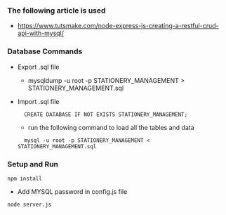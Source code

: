 ### The following article is used

- https://www.tutsmake.com/node-express-js-creating-a-restful-crud-api-with-mysql/

### Database Commands

- Export .sql file
  - mysqldump -u root -p STATIONERY_MANAGEMENT > STATIONERY_MANAGEMENT.sql

- Import .sql file
  ```
    CREATE DATABASE IF NOT EXISTS STATIONERY_MANAGEMENT;
  ```
  - run the following command to load all the tables and data
  ```
    mysql -u root -p STATIONERY_MANAGEMENT < STATIONERY_MANAGEMENT.sql
  ```

### Setup and Run

```
npm install
```

- Add MYSQL password in config.js file

```
node server.js
```
